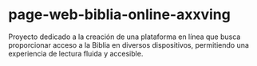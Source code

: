 # page-web-biblia-online-axxving
Proyecto dedicado a la creación de una plataforma en línea que busca proporcionar acceso a la Biblia en diversos dispositivos, permitiendo una experiencia de lectura fluida y accesible.
